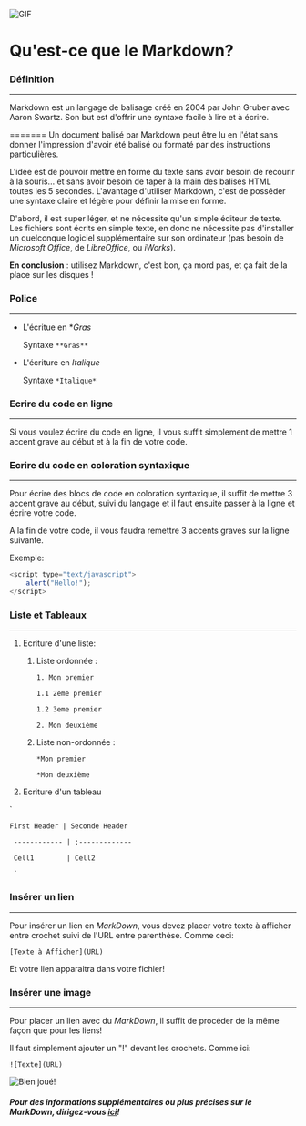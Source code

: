![GIF](https://media.giphy.com/media/vFKqnCdLPNOKc/giphy.gif)

# Qu'est-ce que le Markdown?

### Définition
--------------------

Markdown est un langage de balisage créé en 2004 par John Gruber avec Aaron Swartz. Son but est d'offrir une syntaxe facile à lire et à écrire.

=======
Un document balisé par Markdown peut être lu en l'état sans donner l'impression d'avoir été balisé ou formaté par des instructions particulières.


L'idée est de pouvoir mettre en forme du texte sans avoir besoin de recourir à la souris… et sans avoir besoin de taper à la main des balises HTML toutes les 5 secondes. L'avantage d'utiliser Markdown, c'est de posséder une syntaxe claire et légère pour définir la mise en forme. 

D'abord, il est super léger, et ne nécessite qu'un simple éditeur de texte. Les fichiers sont écrits en simple texte, en donc ne nécessite pas d'installer un quelconque logiciel supplémentaire sur son ordinateur (pas besoin de *Microsoft Office*, de *LibreOffice*, ou *iWorks*).

**En conclusion** : utilisez Markdown, c'est bon, ça mord pas, et ça fait de la place sur les disques !


### Police 
---------------

* L'écritue en **Gras*

	Syntaxe `**Gras**`

* L'écriture en *Italique*

	Syntaxe `*Italique*`

### Ecrire du code en ligne
---------------------------

Si vous voulez écrire du code en ligne, il vous suffit simplement de mettre 1 accent grave au début et à la fin de votre code.

### Ecrire du code en coloration syntaxique
--------------------------

Pour écrire des blocs de code en coloration syntaxique, il suffit de mettre 3 accent grave au début, suivi du langage et il faut ensuite passer à la ligne et écrire votre code.

A la fin de votre code, il vous faudra remettre 3 accents graves sur la ligne suivante.

Exemple:
``` javascript
<script type="text/javascript">
    alert("Hello!"); 
</script>
```


### Liste et Tableaux
--------------------

1. Ecriture d'une liste:

	1. Liste ordonnée : 

		 `1. Mon premier`

		 `1.1 2eme premier`

		 `1.2 3eme premier`

		 `2. Mon deuxième`

	1. Liste non-ordonnée :  

		`*Mon premier`

		`*Mon deuxième`

2. Ecriture d'un tableau

`

	First Header | Seconde Header

	 ------------ | :-------------

	 Cell1	      |	Cell2
	 
	 `

### Insérer un lien
--------------------

Pour insérer un lien en *MarkDown*, vous devez placer votre texte à afficher entre crochet suivi de l'URL entre parenthèse. Comme ceci:

`[Texte à Afficher](URL)`

Et votre lien apparaitra dans votre fichier!

### Insérer une image
--------------------

Pour placer un lien avec du *MarkDown*, il suffit de procéder de la même façon que pour les liens! 

Il faut simplement ajouter un "!" devant les crochets. Comme ici:

`![Texte](URL)`


![Bien joué!](http://m.memegen.com/jj9nji.jpg)



##### Pour des informations supplémentaires ou plus précises sur le MarkDown, dirigez-vous [ici](https://openclassrooms.com/fr/courses/1304236-redigez-en-markdown)!



